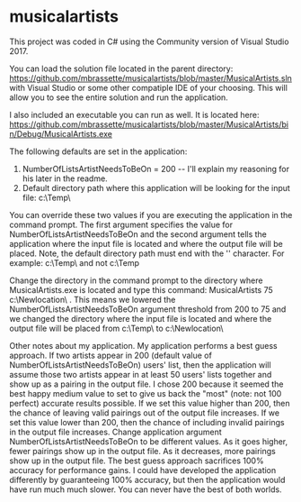 # musicalartists

This project was coded in C# using the Community version of Visual Studio 2017.

You can load the solution file located in the parent directory: https://github.com/mbrassette/musicalartists/blob/master/MusicalArtists.sln with Visual Studio or some other compatiple IDE of your choosing.  This will allow you to see the entire solution and run the application.

I also included an executable you can run as well.  It is located here: https://github.com/mbrassette/musicalartists/blob/master/MusicalArtists/bin/Debug/MusicalArtists.exe

The following defaults are set in the application:
1. NumberOfListsArtistNeedsToBeOn = 200 -- I'll explain my reasoning for his later in the readme.
2. Default directory path where this application will be looking for the input file: c:\Temp\

You can override these two values if you are executing the application in the command prompt.  The first argument specifies the value for NumberOfListsArtistNeedsToBeOn and the second argument tells the application where the input file is located and where the output file will be placed.  Note, the default directory path must end with the '\' character.  For example: c:\Temp\ and not c:\Temp

Change the directory in the command prompt to the directory where MusicalArtists.exe is located and type this command: MusicalArtists 75 c:\Newlocation\ .  This means we lowered the NumberOfListsArtistNeedsToBeOn argument threshold from 200 to 75 and we changed the directory where the input file is located and where the output file will be placed from c:\Temp\ to c:\Newlocation\

Other notes about my application.  My application performs a best guess approach.  If two artists appear in 200 (default value of NumberOfListsArtistNeedsToBeOn) users' list, then the application will assume those two artists appear in at least 50 users' lists together and show up as a pairing in the output file.  I chose 200 because it seemed the best happy medium value to set to give us back the "most" (note: not 100 perfect) accurate results possible.   If we set this value higher than 200, then the chance of leaving valid pairings out of the output file increases.  If we set this value lower than 200, then the chance of including invalid pairings in the output file increases.  Change application argument NumberOfListsArtistNeedsToBeOn to be different values.  As it goes higher, fewer pairings show up in the output file.  As it decreases, more pairings show up in the output file. The best guess approach sacrifices 100% accuracy for performance gains.  I could have developed the application differently by guaranteeing 100% accuracy, but then the application would have run much much slower.  You can never have the best of both worlds.
